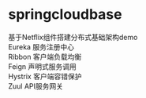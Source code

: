 # springcloudbase  
基于Netﬂix组件搭建分布式基础架构demo  
Eureka                    服务注册中心   
Ribbon                    客户端负载均衡   
Feign                     声明式服务调用   
Hystrix                   客户端容错保护   
Zuul                      API服务网关   
